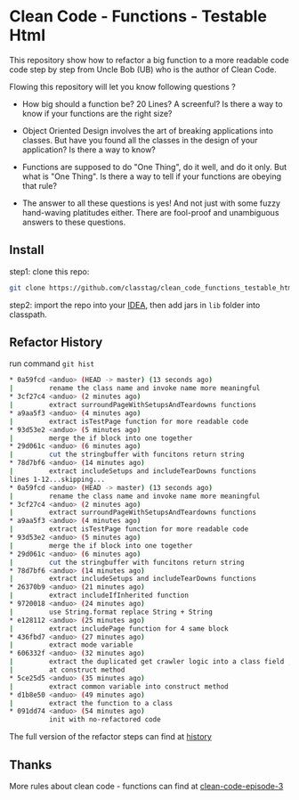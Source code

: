 Clean Code - Functions - Testable Html
======================================

This repository show how to refactor a big function to a more readable
code code step by step from Uncle Bob (UB) who is the author of Clean
Code.

Flowing this repository will let you know following questions ?

- How big should a function be? 20 Lines? A screenful? Is there a way
to know if your functions are the right size?

- Object Oriented Design involves the art of breaking applications into
classes. But have you found all the classes in the design of your
application? Is there a way to know?

- Functions are supposed to do "One Thing", do it well, and do it only.
But what is "One Thing". Is there a way to tell if your functions are
obeying that rule?

- The answer to all these questions is yes! And not just with some fuzzy
hand-waving platitudes either. There are fool-proof and unambiguous
answers to these questions.

## Install

step1: clone this repo:
```bash
git clone https://github.com/classtag/clean_code_functions_testable_html.git
```

step2: import the repo into your [IDEA](https://www.jetbrains.com/idea/?fromMenu),
then add jars in `lib` folder into classpath.

## Refactor History
run command ```git hist```
```bash
* 0a59fcd <anduo> (HEAD -> master) (13 seconds ago)
|         rename the class name and invoke name more meaningful
* 3cf27c4 <anduo> (2 minutes ago)
|         extract surroundPageWithSetupsAndTeardowns functions
* a9aa5f3 <anduo> (4 minutes ago)
|         extract isTestPage function for more readable code
* 93d53e2 <anduo> (5 minutes ago)
|         merge the if block into one together
* 29d061c <anduo> (6 minutes ago)
|         cut the stringbuffer with funcitons return string
* 78d7bf6 <anduo> (14 minutes ago)
|         extract includeSetups and includeTearDowns functions
lines 1-12...skipping...
* 0a59fcd <anduo> (HEAD -> master) (13 seconds ago)
|         rename the class name and invoke name more meaningful
* 3cf27c4 <anduo> (2 minutes ago)
|         extract surroundPageWithSetupsAndTeardowns functions
* a9aa5f3 <anduo> (4 minutes ago)
|         extract isTestPage function for more readable code
* 93d53e2 <anduo> (5 minutes ago)
|         merge the if block into one together
* 29d061c <anduo> (6 minutes ago)
|         cut the stringbuffer with funcitons return string
* 78d7bf6 <anduo> (14 minutes ago)
|         extract includeSetups and includeTearDowns functions
* 26370b9 <anduo> (21 minutes ago)
|         extract includeIfInherited function
* 9720018 <anduo> (24 minutes ago)
|         use String.format replace String + String
* e128112 <anduo> (25 minutes ago)
|         extract includePage function for 4 same block
* 436fbd7 <anduo> (27 minutes ago)
|         extract mode variable
* 606332f <anduo> (32 minutes ago)
|         extract the duplicated get crawler logic into a class field , initial it
|         at construct method
* 5ce25d5 <anduo> (35 minutes ago)
|         extract common variable into construct method
* d1b8e50 <anduo> (49 minutes ago)
|         extract the function to a class
* 091dd74 <anduo> (54 minutes ago)
          init with no-refactored code
```
The full version of the refactor steps can find at [history](https://github.com/classtag/clean_code_functions_testable_html/commits/master/src/clean/code/testable/html/TestableHtml.java)

## Thanks

More rules about clean code - functions can find at [clean-code-episode-3](https://cleancoders.com/episode/clean-code-episode-3/show)
